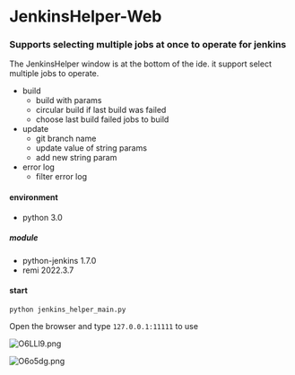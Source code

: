 # JenkinsHelper-Web

### Supports selecting multiple jobs at once to operate for jenkins 
The JenkinsHelper window is at the bottom of the ide. it support select multiple jobs to operate.
* build   
  * build with params
  * circular build if last build was failed 
  * choose last build failed jobs to build
* update
  * git branch name
  * update value of string params
  * add new string param
* error log
  * filter error log 


#### environment
* python 3.0  
##### module
  * python-jenkins     1.7.0
  * remi               2022.3.7

#### start
```shell
python jenkins_helper_main.py
```
Open the browser and type `127.0.0.1:11111` to use

![O6LLl9.png](https://s1.ax1x.com/2022/05/14/O6LLl9.png)


![O6o5dg.png](https://s1.ax1x.com/2022/05/14/O6o5dg.png)
    